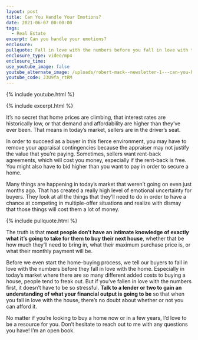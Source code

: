 ```yaml
---
layout: post
title: Can You Handle Your Emotions?
date: 2021-06-07 00:00:00
tags:
  - Real Estate
excerpt: Can you handle your emotions?
enclosure:
pullquote: Fall in love with the numbers before you fall in love with the house.
enclosure_type: video/mp4
enclosure_time:
use_youtube_image: false
youtube_alternate_image: /uploads/robert-mack--newsletter-1---can-you-handle-your-emotions-yt.jpg
youtube_code: J3U9fa_rtRM
---
```

{% include youtube.html %}

{% include excerpt.html %}

It’s no secret that home prices are climbing, that interest rates are historically low, or that demand and affordability are higher than they’ve ever been. That means in today’s market, sellers are in the driver’s seat.

In order to succeed as a buyer in this fierce environment, you may have to remove your appraisal contingencies because the appraiser may not justify the value that you’re paying. Sometimes, sellers want rent-back agreements, which will cost you money, especially if the rent-back is free. You might also have to bid higher than you want to pay in order to secure a home.

Many things are happening in today’s market that weren’t going on even just months ago. That has created a really high level of emotional uncertainty for buyers. They look at all the things that they’ll need to do in order to have a chance at competing in multiple-offer situations and realize with dismay that those things will cost them a lot of money.

{% include pullquote.html %}

The truth is that **most people don’t have an intimate knowledge of exactly what it’s going to take for them to buy their next house**, whether that be how much they’ll need to bring in, what their maximum purchase price is, or what their monthly payment will be.&nbsp;

Before we even start the home-buying process, we tell our buyers to fall in love with the numbers before they fall in love with the home. Especially in today’s market where there are so many different added costs to buying a house, people tend to freak out. But if you’ve fallen in love with the numbers first, it doesn’t have to be so stressful. **Talk to a lender or two to gain an understanding of what your financial output is going to be** so that when you fall in love with the house, there’s no doubt about whether or not you can afford it.

No matter if you’re looking to buy a home now or in a few years, I’d love to be a resource for you. Don’t hesitate to reach out to me with any questions you have\! I’m an open book.
